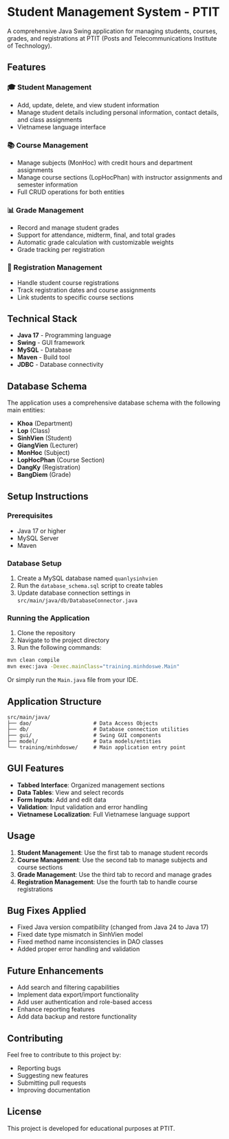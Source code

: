 # Student Management System - PTIT

A comprehensive Java Swing application for managing students, courses, grades, and registrations at PTIT (Posts and Telecommunications Institute of Technology).

## Features

### 🎓 Student Management
- Add, update, delete, and view student information
- Manage student details including personal information, contact details, and class assignments
- Vietnamese language interface

### 📚 Course Management
- Manage subjects (MonHoc) with credit hours and department assignments
- Manage course sections (LopHocPhan) with instructor assignments and semester information
- Full CRUD operations for both entities

### 📊 Grade Management
- Record and manage student grades
- Support for attendance, midterm, final, and total grades
- Automatic grade calculation with customizable weights
- Grade tracking per registration

### 📝 Registration Management
- Handle student course registrations
- Track registration dates and course assignments
- Link students to specific course sections

## Technical Stack

- **Java 17** - Programming language
- **Swing** - GUI framework
- **MySQL** - Database
- **Maven** - Build tool
- **JDBC** - Database connectivity

## Database Schema

The application uses a comprehensive database schema with the following main entities:

- **Khoa** (Department)
- **Lop** (Class)
- **SinhVien** (Student)
- **GiangVien** (Lecturer)
- **MonHoc** (Subject)
- **LopHocPhan** (Course Section)
- **DangKy** (Registration)
- **BangDiem** (Grade)

## Setup Instructions

### Prerequisites
- Java 17 or higher
- MySQL Server
- Maven

### Database Setup
1. Create a MySQL database named `quanlysinhvien`
2. Run the `database_schema.sql` script to create tables
3. Update database connection settings in `src/main/java/db/DatabaseConnector.java`

### Running the Application
1. Clone the repository
2. Navigate to the project directory
3. Run the following commands:

```bash
mvn clean compile
mvn exec:java -Dexec.mainClass="training.minhdoswe.Main"
```

Or simply run the `Main.java` file from your IDE.

## Application Structure

```
src/main/java/
├── dao/                    # Data Access Objects
├── db/                     # Database connection utilities
├── gui/                    # Swing GUI components
├── model/                  # Data models/entities
└── training/minhdoswe/     # Main application entry point
```

## GUI Features

- **Tabbed Interface**: Organized management sections
- **Data Tables**: View and select records
- **Form Inputs**: Add and edit data
- **Validation**: Input validation and error handling
- **Vietnamese Localization**: Full Vietnamese language support

## Usage

1. **Student Management**: Use the first tab to manage student records
2. **Course Management**: Use the second tab to manage subjects and course sections
3. **Grade Management**: Use the third tab to record and manage grades
4. **Registration Management**: Use the fourth tab to handle course registrations

## Bug Fixes Applied

- Fixed Java version compatibility (changed from Java 24 to Java 17)
- Fixed date type mismatch in SinhVien model
- Fixed method name inconsistencies in DAO classes
- Added proper error handling and validation

## Future Enhancements

- Add search and filtering capabilities
- Implement data export/import functionality
- Add user authentication and role-based access
- Enhance reporting features
- Add data backup and restore functionality

## Contributing

Feel free to contribute to this project by:
- Reporting bugs
- Suggesting new features
- Submitting pull requests
- Improving documentation

## License

This project is developed for educational purposes at PTIT.
